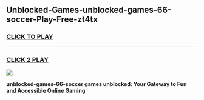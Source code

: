 
## Unblocked-Games-unblocked-games-66-soccer-Play-Free-zt4tx
<h3>
<a href="https://premium76.site?title=unblocked-games-66-soccer&ref=20A">CLICK TO PLAY</a></h3>
<hr>

<h3>
<a href="https://premium76.site?title=unblocked-games-66-soccer&ref=20A">CLICK 2 PLAY</a>
  
</h3>

<a href="https://premium76.site?title=unblocked-games-66-soccer&ref=20A"><img src="https://clearcache.store/games.png"></a>


**unblocked-games-66-soccer games unblocked: Your Gateway to Fun and Accessible Online Gaming**
